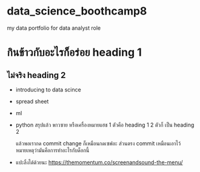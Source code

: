 # data_science_boothcamp8
my data portfolio for data analyst  role 


# กินข้าวกับอะไรก็อร่อย heading 1

## ไม่จริง heading 2 
- introducing to data scince
- spread sheet
- ml
- python 
สรุปแล้ว พาวซาย หรือเครื่องหมายแฮช 1 ตัวคือ heading 1
2 ตัวก็ เป็น heading 2

  แล้วพอเรากด commit change ก็เหมือนกดเซฟอะ ส่วนตรง commit เหมือนเอาไว้ หมายเหตุว่ามันคือการทำอะไรกับด็อกนี้
- แปะลิ้งได้ด้วยนะ https://themomentum.co/screenandsound-the-menu/
